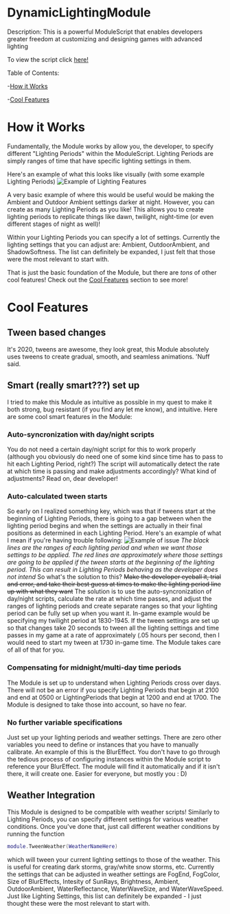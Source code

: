 # DynamicLightingModule
Description: This is a powerful ModuleScript that enables developers greater freedom at customizing and designing games with advanced lighting

To view the script click [here!](ModuleScript.lua)

Table of Contents:

-[How it Works](https://github.com/httpsKingPie/DynamicLightingModule/blob/master/README.md#how-it-works)

-[Cool Features](https://github.com/httpsKingPie/DynamicLightingModule/blob/master/README.md#cool-features)

# How it Works
Fundamentally, the Module works by allow you, the developer, to specify different "Lighting Periods" within the ModuleScript.  Lighting Periods are simply ranges of time that have specific lighting settings in them.  

Here's an example of what this looks like visually (with some example Lighting Periods)
![Example of Lighting Features](https://i.gyazo.com/8e7d60361fb68c108a7670c00a351e17.png)

A very basic example of where this would be useful would be making the Ambient and Outdoor Ambient settings darker at night.  However, you can create as many Lighting Periods as you like!  This allows you to create lighting periods to replicate things like dawn, twilight, night-time (or even different stages of night as well)!  

Within your Lighting Periods you can specify a lot of settings.  Currently the lighting settings that you can adjust are: Ambient, OutdoorAmbient, and ShadowSoftness.  The list can definitely be expanded, I just felt that those were the most relevant to start with.  

That is just the basic foundation of the Module, but there are *tons* of other cool features!  Check out the [Cool Features](https://github.com/httpsKingPie/DynamicLightingModule/blob/master/README.md#cool-features) section to see more!

# Cool Features
## Tween based changes
It's 2020, tweens are awesome, they look great, this Module absolutely uses tweens to create gradual, smooth, and seamless animations.  'Nuff said.

## Smart (really smart???) set up
I tried to make this Module as intuitive as possible in my quest to make it both strong, bug resistant (if you find any let me know), and intuitive.  Here are some cool smart features in the Module:

### Auto-syncronization with day/night scripts
You do not need a certain day/night script for this to work properly (although you obviously do need one of some kind since time has to pass to hit each Lighting Period, right?)  The script will automatically detect the rate at which time is passing and make adjustments accordingly?  What kind of adjustments?  Read on, dear developer!

### Auto-calculated tween starts
So early on I realized something key, which was that if tweens start at the beginning of Lighting Periods, there is going to a gap between when the lighting period begins and when the settings are actually in their final positions as determined in each Lighting Period.  Here's an example of what I mean if you're having trouble following: 
![Example of issue](https://i.gyazo.com/265de5b46b7d54e2ba45542d4032e12a.png)
*The black lines are the ranges of each lighting period and when we want those settings to be applied.  The red lines are approximately where those settings are going to be applied if the tween starts at the beginning of the lighting period.  This can result in Lighting Periods behaving as the developer does not intend*
So what's the solution to this?  ~~Make the developer eyeball it, trial and error, and take their best guess at times to make the lighting period line up with what they want~~ The solution is to use the auto-syncronization of day/night scripts, calculate the rate at which time passes, and adjust the ranges of lighting periods and create separate ranges so that your lighting period can be fully set up when you want it.  In-game example would be specifying my twilight period at 1830-1945.  If the tween settings are set up so that changes take 20 seconds to tween all the lighting settings and time passes in my game at a rate of approximately (.05 hours per second, then I would need to start my tween at 1730 in-game time.  The Module takes care of all of that for you.  

### Compensating for midnight/multi-day time periods
The Module is set up to understand when Lighting Periods cross over days.  There will not be an error if you specify Lighting Periods that begin at 2100 and end at 0500 or LightingPeriods that begin at 1200 and end at 1700.  The Module is designed to take those into account, so have no fear.

### No further variable specifications
Just set up your lighting periods and weather settings.  There are zero other variables you need to define or instances that you have to manually calibrate.  An example of this is the BlurEffect.  You don't have to go through the tedious process of configuring instances within the Module script to reference your BlurEffect.  The module will find it automatically and if it isn't there, it will create one.  Easier for everyone, but mostly you : D)

## Weather Integration
This Module is designed to be compatible with weather scripts!  Similarly to Lighting Periods, you can specify different settings for various weather conditions.  Once you've done that, just call different weather conditions by running the function 
```lua
module.TweenWeather(WeatherNameHere)
``` 
which will tween your current lighting settings to those of the weather.  This is useful for creating dark storms, gray/white snow storms, etc.  Currently the settings that can be adjusted in weather settings are FogEnd, FogColor, Size of BlurEffects, Intesity of SunRays, Brightness, Ambient, OutdoorAmbient, WaterReflectance, WaterWaveSize, and WaterWaveSpeed.  Just like Lighting Settings, this list can definitely be expanded - I just thought these were the most relevant to start with.
